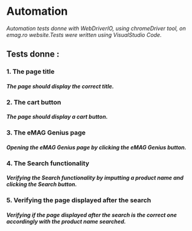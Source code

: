 # Automation
*Automation tests donne with WebDriverIO, using chromeDriver tool, on emag.ro website.Tests were written using VisualStudio Code.* 
## Tests donne :
### 1. The page title
#### *The page should display the correct title.*
### 2. The cart button
#### *The page should display a cart button.*
### 3. The eMAG Genius page
#### *Opening the eMAG Genius page by clicking the eMAG Genius button.*
### 4. The Search functionality 
#### *Verifying the Search functionality by imputting a product name and clicking the Search button.*
### 5. Verifying the page displayed after the search
#### *Verifying if the page displayed after the search is the correct one accordingly with the product name searched.*

